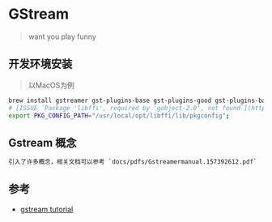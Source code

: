 # GStream

> want you play funny

## 开发环境安装

> 以MacOS为例

```bash
brew install gstreamer gst-plugins-base gst-plugins-good gst-plugins-bad gst-libav;
# [ISSUE `Package 'libffi', required by 'gobject-2.0', not found`](https://github.com/otrv4/pidgin-otrng/issues/104)
export PKG_CONFIG_PATH="/usr/local/opt/libffi/lib/pkgconfig";
```

## Gstream 概念

```bash
引入了许多概念，相关文档可以参考 `docs/pdfs/Gstreamermanual.157392612.pdf`
```

## 参考

- [gstream tutorial](https://gstreamer.freedesktop.org/documentation/tutorials/basic/dynamic-pipelines.html?gi-language=c)